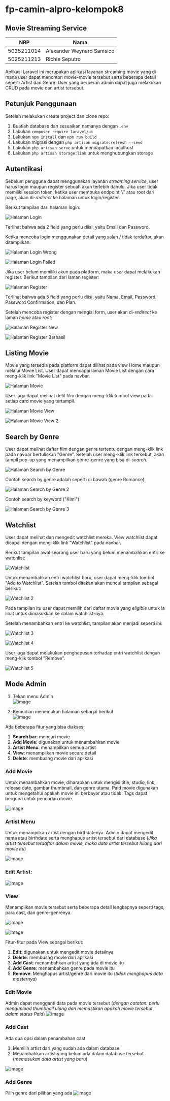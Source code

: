 # fp-camin-alpro-kelompok8

## Movie Streaming Service

| NRP | Nama |
|-----|------|
| 5025211014 | Alexander Weynard Samsico |
| 5025211213 | Richie Seputro |

Aplikasi Laravel ini merupakan aplikasi layanan streaming movie yang di mana user dapat menonton movie-movie tersebut serta beberapa detail seperti Artist dan Genre. User yang berperan admin dapat juga melakukan CRUD pada movie dan artist tersebut.

## Petunjuk Penggunaan

Setelah melakukan create project dan clone repo:

1. Buatlah database dan sesuaikan namanya dengan `.env`
2. Lakukan `composer require laravel/ui`
3. Lakukan `npm install` dan `npm run build`
4. Lakukan migrasi dengan `php artisan migrate:refresh --seed`
5. Lakukan `php artisan serve` untuk mendapatkan localhost
6. Lakukan `php artisan storage:link` untuk menghubungkan storage

## Autentikasi

Sebelum pengguna dapat menggunakan layanan *streaming service*, user harus login
maupun register sebuah akun terlebih dahulu. Jika user tidak memiliki session
token, ketika user membuka endpoint '/' atau root dari page, akan di-*redirect*
ke halaman untuk login/register.

Berikut tampilan dari halaman login:

![Halaman Login](./doc-assets/login.png)

Terlihat bahwa ada 2 field yang perlu diisi, yaitu Email dan Password.

Ketika mencoba login menggunakan detail yang salah / tidak terdaftar, akan
ditampilkan:

![Halaman Login Wrong](./doc-assets/login-unknown-account.png)

![Halaman Login Failed](./doc-assets/login-failed.png)

Jika user belum memiliki akun pada platform, maka user dapat melakukan register.
Berikut tampilan dari laman register:

![Halaman Register](./doc-assets/register.png)

Terlihat bahwa ada 5 field yang perlu diisi, yaitu Nama, Email, Password,
Password Confirmation, dan Plan.

Setelah mencoba register dengan mengisi form, user akan di-*redirect* ke laman
*home* atau *root*:

![Halaman Register New](./doc-assets/register-new-account.png)

![Halaman Register Berhasil](./doc-assets/register-successful.png)

## Listing Movie

Movie yang tersedia pada platform dapat dilihat pada view Home maupun melalui
Movie List. User dapat mencapai laman Movie List dengan cara meng-klik link
"Movie List" pada navbar.

![Halaman Movie](./doc-assets/movie.png)

User juga dapat melihat detil film dengan meng-klik tombol view pada setiap
card movie yang tertampil.

![Halaman Movie View](./doc-assets/movie-view.png)

![Halaman Movie View 2](./doc-assets/movie-view2.png)

## Search by Genre

User dapat melihat daftar film dengan genre tertentu dengan meng-klik link
pada navbar bertuliskan "Genre". Setelah user meng-klik link tersebut, akan
tampil pop-up yang menampilkan genre-genre yang bisa di-*search*.

![Halaman Search by Genre](doc-assets/genre.png)

Contoh search by genre adalah seperti di bawah (genre Romance):

![Halaman Search by Genre 2](doc-assets/search-by-genre.png)

Contoh search by keyword ("Kimi"):

![Halaman Search by Genre 3](doc-assets/search.png)

## Watchlist

User dapat melihat dan mengedit watchlist mereka. View watchlist dapat dicapai
dengan meng-klik link "Watchlist" pada navbar.

Berikut tampilan awal seorang user baru yang belum menambahkan entri ke
watchlist:

![Watchlist](./doc-assets/watchlist-initial.png)

Untuk menambahkan entri watchlist baru, user dapat meng-klik tombol "Add to
Watchlist". Setelah tombol ditekan akan muncul tampilan sebagai berikut:

![Watchlist 2](doc-assets/watchlist-add.png)

Pada tampilan itu user dapat memilih dari daftar movie yang *eligible* untuk ia
lihat untuk dimasukkan ke dalam watchlist-nya.

Setelah menambahkan entri ke watchlist, tampilan akan menjadi seperti ini:

![Watchlist 3](doc-assets/watchlist-1-item.png)

![Watchlist 4](doc-assets/watchlist-2-item.png)

User juga dapat melakukan penghapusan terhadap entri watchlist dengan meng-klik
tombol "Remove".

![Watchlist 5](doc-assets/watchlist-delete.png)

## Mode Admin

1. Tekan menu Admin\
![image](https://user-images.githubusercontent.com/90879937/227697700-148928a5-7187-441b-9911-19e5ea8022c9.png)

2. Kemudian menemukan halaman sebagai berikut\
![image](https://user-images.githubusercontent.com/90879937/228526499-8341df66-c949-423f-b2cb-13dc8506b0c1.png)

Ada beberapa fitur yang bisa diakses:

<ol>
    <li> <b>Search bar</b>: mencari movie </li>
    <li> <b>Add Movie</b>: digunakan untuk menambahkan movie </li>
    <li> <b>Artist Menu</b>: menampilkan semua artist </li>
    <li> <b>View</b>: menampilkan movie secara detail </li>
    <li> <b>Delete</b>: membuang movie dari aplikasi</li>
</ol>

### Add Movie

 Untuk menambahkan movie, diharapkan untuk mengisi title, studio, link, release date, gambar thumbnail, dan genre utama.
 Paid movie digunakan untuk mengetahui apakah movie ini berbayar atau tidak.
 Tags dapat berguna untuk pencarian movie.

 ![image](https://user-images.githubusercontent.com/90879937/227697941-5d5d96a9-3bbc-4d09-b3bd-bbab3e385c4c.png)

### Artist Menu

Untuk menampilkan artist dengan birthdatenya. Admin dapat mengedit nama atau birthdate serta menghapus artist tersebut dari database (*Jika artist tersebut terdaftar dalam movie, maka data artist tersebut hilang dari movie itu*)

![image](https://user-images.githubusercontent.com/90879937/227715485-38448f7e-4533-4c67-b218-3a75eafb06a6.png)

### Edit Artist:

![image](https://user-images.githubusercontent.com/90879937/227698105-cd67a881-183f-4f81-a500-19e656b1dda8.png)

### View

Menampilkan movie tersebut serta beberapa detail lengkapnya seperti tags, para cast, dan genre-genrenya.

![image](https://user-images.githubusercontent.com/90879937/227698164-99d4732c-6783-411f-b4d5-3d93a0655f2b.png)

![image](https://user-images.githubusercontent.com/90879937/227698217-5306e8f8-c5c1-456c-8733-5ef1fa0d1f8d.png)

Fitur-fitur pada View sebagai berikut:

<ol>
    <li> <b>Edit</b>: digunakan untuk mengedit movie detailnya </li>
    <li> <b>Delete</b>: membuang movie dari aplikasi </li>
    <li> <b>Add Cast</b>: menambahkan artist yang ada di movie itu </li>
    <li> <b>Add Genre</b>: menambahkan genre pada movie itu</li>
    <li> <b>Remove</b>: Menghapus artist/genre dari movie itu (<i>tidak menghapus data masternya</i>)</li>
</ol>

### Edit Movie
Admin dapat mengganti data pada movie tersebut 
(*dengan catatan: perlu mengupload thumbnail ulang dan memastikan apakah movie tersebut dalam status Paid*)
![image](https://user-images.githubusercontent.com/90879937/228584891-5132b35f-2971-43db-8f05-71714d1b7d4e.png)

### Add Cast

Ada dua opsi dalam penambahan cast

1. Memilih artist dari yang sudah ada dalam database
2. Menambahkan artist yang belum ada dalam database tersebut (*memasukan data artist yang baru*)

![image](https://user-images.githubusercontent.com/90879937/227698513-69e4e8dd-b468-4228-9a28-ef544fe91121.png)

### Add Genre
Pilih genre dari pilihan yang ada
![image](https://user-images.githubusercontent.com/90879937/228584009-47aa0a92-e627-4f3d-b3a0-778a7de73345.png)

